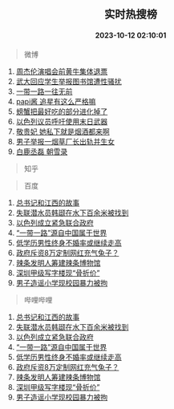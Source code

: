 <div align="center"><h2>实时热搜榜</h2><h4>2023-10-12 02:10:01</h4></div>

> 微博  

1. [周杰伦演唱会前黄牛集体退票](https://s.weibo.com/weibo?q=%23%E5%91%A8%E6%9D%B0%E4%BC%A6%E6%BC%94%E5%94%B1%E4%BC%9A%E5%89%8D%E9%BB%84%E7%89%9B%E9%9B%86%E4%BD%93%E9%80%80%E7%A5%A8%23&t=31&band_rank=1&Refer=top)<br />
2. [武大回应学生举报图书馆遭性骚扰](https://s.weibo.com/weibo?q=%23%E6%AD%A6%E5%A4%A7%E5%9B%9E%E5%BA%94%E5%AD%A6%E7%94%9F%E4%B8%BE%E6%8A%A5%E5%9B%BE%E4%B9%A6%E9%A6%86%E9%81%AD%E6%80%A7%E9%AA%9A%E6%89%B0%23&t=31&band_rank=2&Refer=top)<br />
3. [一带一路一往无前](https://s.weibo.com/weibo?q=%23%E4%B8%80%E5%B8%A6%E4%B8%80%E8%B7%AF%E4%B8%80%E5%BE%80%E6%97%A0%E5%89%8D%23&t=31&band_rank=3&Refer=top)<br />
4. [papi酱 追星有这么严格嘛](https://s.weibo.com/weibo?q=papi%E9%85%B1%20%E8%BF%BD%E6%98%9F%E6%9C%89%E8%BF%99%E4%B9%88%E4%B8%A5%E6%A0%BC%E5%98%9B&t=31&band_rank=4&Refer=top)<br />
5. [螃蟹把最好吃的部分进化掉了](https://s.weibo.com/weibo?q=%E8%9E%83%E8%9F%B9%E6%8A%8A%E6%9C%80%E5%A5%BD%E5%90%83%E7%9A%84%E9%83%A8%E5%88%86%E8%BF%9B%E5%8C%96%E6%8E%89%E4%BA%86&t=31&band_rank=5&Refer=top)<br />
6. [以色列议员呼吁使用末日武器](https://s.weibo.com/weibo?q=%23%E4%BB%A5%E8%89%B2%E5%88%97%E8%AE%AE%E5%91%98%E5%91%BC%E5%90%81%E4%BD%BF%E7%94%A8%E6%9C%AB%E6%97%A5%E6%AD%A6%E5%99%A8%23&t=31&band_rank=6&Refer=top)<br />
7. [敬贵妃 她私下就是烟酒都来啊](https://s.weibo.com/weibo?q=%E6%95%AC%E8%B4%B5%E5%A6%83%20%E5%A5%B9%E7%A7%81%E4%B8%8B%E5%B0%B1%E6%98%AF%E7%83%9F%E9%85%92%E9%83%BD%E6%9D%A5%E5%95%8A&t=31&band_rank=7&Refer=top)<br />
8. [男子举报一烟草厂长出轨并生女](https://s.weibo.com/weibo?q=%23%E7%94%B7%E5%AD%90%E4%B8%BE%E6%8A%A5%E4%B8%80%E7%83%9F%E8%8D%89%E5%8E%82%E9%95%BF%E5%87%BA%E8%BD%A8%E5%B9%B6%E7%94%9F%E5%A5%B3%23&t=31&band_rank=8&Refer=top)<br />
9. [白鹿丞磊 朝雪录](https://s.weibo.com/weibo?q=%E7%99%BD%E9%B9%BF%E4%B8%9E%E7%A3%8A%20%E6%9C%9D%E9%9B%AA%E5%BD%95&t=31&band_rank=9&Refer=top)<br />

> 知乎  


> 百度  

1. [总书记和江西的故事](https://www.baidu.com/s?wd=%E6%80%BB%E4%B9%A6%E8%AE%B0%E5%92%8C%E6%B1%9F%E8%A5%BF%E7%9A%84%E6%95%85%E4%BA%8B&sa=fyb_news&rsv_dl=fyb_news)<br />
2. [失联潜水员韩颋在水下百余米被找到](https://www.baidu.com/s?wd=%E5%A4%B1%E8%81%94%E6%BD%9C%E6%B0%B4%E5%91%98%E9%9F%A9%E9%A2%8B%E5%9C%A8%E6%B0%B4%E4%B8%8B%E7%99%BE%E4%BD%99%E7%B1%B3%E8%A2%AB%E6%89%BE%E5%88%B0&sa=fyb_news&rsv_dl=fyb_news)<br />
3. [以色列成立紧急联合政府](https://www.baidu.com/s?wd=%E4%BB%A5%E8%89%B2%E5%88%97%E6%88%90%E7%AB%8B%E7%B4%A7%E6%80%A5%E8%81%94%E5%90%88%E6%94%BF%E5%BA%9C&sa=fyb_news&rsv_dl=fyb_news)<br />
4. [“一带一路”源自中国属于世界](https://www.baidu.com/s?wd=%E2%80%9C%E4%B8%80%E5%B8%A6%E4%B8%80%E8%B7%AF%E2%80%9D%E6%BA%90%E8%87%AA%E4%B8%AD%E5%9B%BD%E5%B1%9E%E4%BA%8E%E4%B8%96%E7%95%8C&sa=fyb_news&rsv_dl=fyb_news)<br />
5. [低学历男性终身不婚率或继续走高](https://www.baidu.com/s?wd=%E4%BD%8E%E5%AD%A6%E5%8E%86%E7%94%B7%E6%80%A7%E7%BB%88%E8%BA%AB%E4%B8%8D%E5%A9%9A%E7%8E%87%E6%88%96%E7%BB%A7%E7%BB%AD%E8%B5%B0%E9%AB%98&sa=fyb_news&rsv_dl=fyb_news)<br />
6. [政府斥资8万定制网红充气兔子？](https://www.baidu.com/s?wd=%E6%94%BF%E5%BA%9C%E6%96%A5%E8%B5%848%E4%B8%87%E5%AE%9A%E5%88%B6%E7%BD%91%E7%BA%A2%E5%85%85%E6%B0%94%E5%85%94%E5%AD%90%EF%BC%9F&sa=fyb_news&rsv_dl=fyb_news)<br />
7. [辣条发明人筹建辣条博物馆](https://www.baidu.com/s?wd=%E8%BE%A3%E6%9D%A1%E5%8F%91%E6%98%8E%E4%BA%BA%E7%AD%B9%E5%BB%BA%E8%BE%A3%E6%9D%A1%E5%8D%9A%E7%89%A9%E9%A6%86&sa=fyb_news&rsv_dl=fyb_news)<br />
8. [深圳甲级写字楼现“骨折价”](https://www.baidu.com/s?wd=%E6%B7%B1%E5%9C%B3%E7%94%B2%E7%BA%A7%E5%86%99%E5%AD%97%E6%A5%BC%E7%8E%B0%E2%80%9C%E9%AA%A8%E6%8A%98%E4%BB%B7%E2%80%9D&sa=fyb_news&rsv_dl=fyb_news)<br />
9. [男子造谣小学现校园暴力被拘](https://www.baidu.com/s?wd=%E7%94%B7%E5%AD%90%E9%80%A0%E8%B0%A3%E5%B0%8F%E5%AD%A6%E7%8E%B0%E6%A0%A1%E5%9B%AD%E6%9A%B4%E5%8A%9B%E8%A2%AB%E6%8B%98&sa=fyb_news&rsv_dl=fyb_news)<br />

> 哔哩哔哩  

1. [总书记和江西的故事](https://www.baidu.com/s?wd=%E6%80%BB%E4%B9%A6%E8%AE%B0%E5%92%8C%E6%B1%9F%E8%A5%BF%E7%9A%84%E6%95%85%E4%BA%8B&sa=fyb_news&rsv_dl=fyb_news)<br />
2. [失联潜水员韩颋在水下百余米被找到](https://www.baidu.com/s?wd=%E5%A4%B1%E8%81%94%E6%BD%9C%E6%B0%B4%E5%91%98%E9%9F%A9%E9%A2%8B%E5%9C%A8%E6%B0%B4%E4%B8%8B%E7%99%BE%E4%BD%99%E7%B1%B3%E8%A2%AB%E6%89%BE%E5%88%B0&sa=fyb_news&rsv_dl=fyb_news)<br />
3. [以色列成立紧急联合政府](https://www.baidu.com/s?wd=%E4%BB%A5%E8%89%B2%E5%88%97%E6%88%90%E7%AB%8B%E7%B4%A7%E6%80%A5%E8%81%94%E5%90%88%E6%94%BF%E5%BA%9C&sa=fyb_news&rsv_dl=fyb_news)<br />
4. [“一带一路”源自中国属于世界](https://www.baidu.com/s?wd=%E2%80%9C%E4%B8%80%E5%B8%A6%E4%B8%80%E8%B7%AF%E2%80%9D%E6%BA%90%E8%87%AA%E4%B8%AD%E5%9B%BD%E5%B1%9E%E4%BA%8E%E4%B8%96%E7%95%8C&sa=fyb_news&rsv_dl=fyb_news)<br />
5. [低学历男性终身不婚率或继续走高](https://www.baidu.com/s?wd=%E4%BD%8E%E5%AD%A6%E5%8E%86%E7%94%B7%E6%80%A7%E7%BB%88%E8%BA%AB%E4%B8%8D%E5%A9%9A%E7%8E%87%E6%88%96%E7%BB%A7%E7%BB%AD%E8%B5%B0%E9%AB%98&sa=fyb_news&rsv_dl=fyb_news)<br />
6. [政府斥资8万定制网红充气兔子？](https://www.baidu.com/s?wd=%E6%94%BF%E5%BA%9C%E6%96%A5%E8%B5%848%E4%B8%87%E5%AE%9A%E5%88%B6%E7%BD%91%E7%BA%A2%E5%85%85%E6%B0%94%E5%85%94%E5%AD%90%EF%BC%9F&sa=fyb_news&rsv_dl=fyb_news)<br />
7. [辣条发明人筹建辣条博物馆](https://www.baidu.com/s?wd=%E8%BE%A3%E6%9D%A1%E5%8F%91%E6%98%8E%E4%BA%BA%E7%AD%B9%E5%BB%BA%E8%BE%A3%E6%9D%A1%E5%8D%9A%E7%89%A9%E9%A6%86&sa=fyb_news&rsv_dl=fyb_news)<br />
8. [深圳甲级写字楼现“骨折价”](https://www.baidu.com/s?wd=%E6%B7%B1%E5%9C%B3%E7%94%B2%E7%BA%A7%E5%86%99%E5%AD%97%E6%A5%BC%E7%8E%B0%E2%80%9C%E9%AA%A8%E6%8A%98%E4%BB%B7%E2%80%9D&sa=fyb_news&rsv_dl=fyb_news)<br />
9. [男子造谣小学现校园暴力被拘](https://www.baidu.com/s?wd=%E7%94%B7%E5%AD%90%E9%80%A0%E8%B0%A3%E5%B0%8F%E5%AD%A6%E7%8E%B0%E6%A0%A1%E5%9B%AD%E6%9A%B4%E5%8A%9B%E8%A2%AB%E6%8B%98&sa=fyb_news&rsv_dl=fyb_news)<br />
